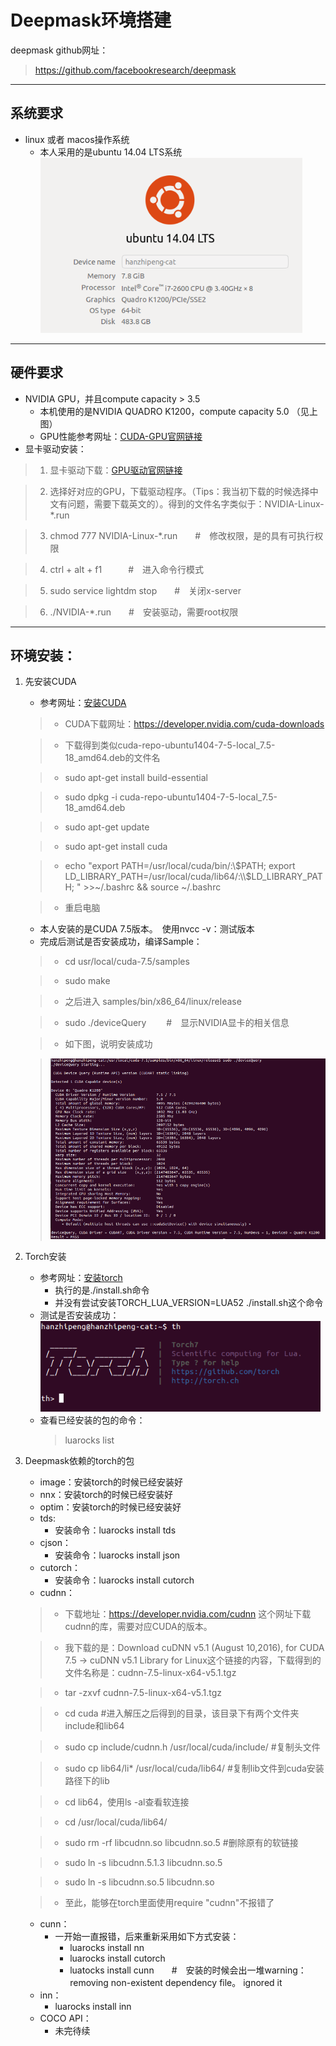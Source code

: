 # Deepmask环境搭建
deepmask github网址：
>https://github.com/facebookresearch/deepmask

---

## 系统要求
- linux 或者 macos操作系统
  - 本人采用的是ubuntu 14.04 LTS系统   
![image](https://github.com/lingchenmsot/OpenObjectRecognition/blob/master/DeepMask/Markdown_images/OS_GPU.png?raw=true)

---

## 硬件要求
+ NVIDIA GPU，并且compute capacity > 3.5
   - 本机使用的是NVIDIA QUADRO K1200，compute capacity 5.0 （见上图）
   - GPU性能参考网址：[CUDA-GPU官网链接](https://developer.nvidia.com/cuda-gpus)
+ 显卡驱动安装：

>1. 显卡驱动下载：[GPU驱动官网链接](http://www.nvidia.com.tw/Download/index.aspx?lang=cn)

>2. 选择好对应的GPU，下载驱动程序。（Tips：我当初下载的时候选择中文有问题，需要下载英文的）。得到的文件名字类似于：NVIDIA-Linux-*.run

>3. chmod 777 NVIDIA-Linux-*.run　　#　修改权限，是的具有可执行权限

>4. ctrl + alt + f1　　　#　进入命令行模式

>5. sudo service lightdm stop　　#　关闭x-server

>6. ./NVIDIA-*.run　　#　安装驱动，需要root权限

---

## 环境安装：
1. 先安装CUDA
   - 参考网址：[安装CUDA](https://github.com/facebook/fbcunn/blob/master/INSTALL.md)
   
   > - CUDA下载网址：https://developer.nvidia.com/cuda-downloads  
   
   > - 下载得到类似cuda-repo-ubuntu1404-7-5-local_7.5-18_amd64.deb的文件名
   
   > - sudo apt-get install build-essential
   
   > - sudo dpkg -i cuda-repo-ubuntu1404-7-5-local_7.5-18_amd64.deb
   
   > - sudo apt-get update
   
   > - sudo apt-get install cuda
   
   > - echo "export PATH=/usr/local/cuda/bin/:\\$PATH; export LD_LIBRARY_PATH=/usr/local/cuda/lib64/:\\$LD_LIBRARY_PATH; " >>~/.bashrc && source ~/.bashrc
   
   > - 重启电脑
   
   - 本人安装的是CUDA 7.5版本。　使用nvcc -v：测试版本
   - 完成后测试是否安装成功，编译Sample：
   
   > - cd usr/local/cuda-7.5/samples
   
   > - sudo make
   
   > - 之后进入 samples/bin/x86_64/linux/release
   
   > - sudo ./deviceQuery 　　#　显示NVIDIA显卡的相关信息
   
   > - 如下图，说明安装成功  
   
   > ![image](https://github.com/lingchenmsot/OpenObjectRecognition/blob/master/DeepMask/Markdown_images/deviceQuery.png?raw=true)
   
2. Torch安装
   - 参考网址：[安装torch](http://torch.ch/docs/getting-started.html#_)
      - 执行的是./install.sh命令
      - 并没有尝试安装TORCH_LUA_VERSION=LUA52 ./install.sh这个命令
   - 测试是否安装成功：   
    ![image](https://github.com/lingchenmsot/OpenObjectRecognition/blob/master/DeepMask/Markdown_images/th.png?raw=true)
   - 查看已经安装的包的命令：
      > luarocks list

3. Deepmask依赖的torch的包
   - image：安装torch的时候已经安装好
   - nnx：安装torch的时候已经安装好
   - optim：安装torch的时候已经安装好
   - tds:
      - 安装命令：luarocks install tds
   - cjson：
      - 安装命令：luarocks install json
   - cutorch：
      - 安装命令：luarocks install cutorch
   - cudnn：
   > - 下载地址：https://developer.nvidia.com/cudnn 这个网址下载cudnn的库，需要对应CUDA的版本。
   
   > - 我下载的是：Download cuDNN v5.1 (August 10,2016), for CUDA 7.5 -> cuDNN v5.1 Library for Linux这个链接的内容，下载得到的文件名称是：cudnn-7.5-linux-x64-v5.1.tgz
   
   > - tar -zxvf cudnn-7.5-linux-x64-v5.1.tgz
   
   > - cd cuda #进入解压之后得到的目录，该目录下有两个文件夹include和lib64
   
   > - sudo cp include/cudnn.h /usr/local/cuda/include/      #复制头文件
   
   > - sudo cp lib64/li* /usr/local/cuda/lib64/    #复制lib文件到cuda安装路径下的lib
   
   > - cd lib64，使用ls -al查看软连接
   
   > - cd /usr/local/cuda/lib64/
   
   > - sudo rm -rf libcudnn.so libcudnn.so.5    #删除原有的软链接
   
   > - sudo ln -s libcudnn.5.1.3 libcudnn.so.5
   
   > - sudo ln -s libcudnn.so.5 libcudnn.so
   
   > - 至此，能够在torch里面使用require "cudnn"不报错了
   
   - cunn：
      - 一开始一直报错，后来重新采用如下方式安装：
         - luarocks install nn
         - luarocks install cutorch
         - luatocks install cunn　　#　安装的时候会出一堆warning：removing non-existent dependency file。 ignored it
   - inn：
      - luarocks install inn
   - COCO API：
      - 未完待续
